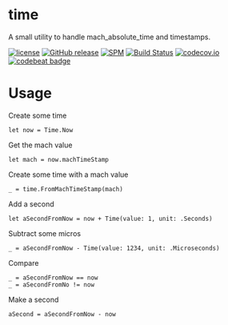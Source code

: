 # time
A small utility to handle mach_absolute_time and timestamps.

[![license](https://img.shields.io/github/license/mashape/apistatus.svg)]()
[![GitHub release](https://img.shields.io/github/release/randymarsh77/time.svg)]()
[![SPM](https://img.shields.io/badge/SPM-compatible-brightgreen.svg)](https://github.com/apple/swift-package-manager)
[![Build Status](https://api.travis-ci.org/randymarsh77/time.svg?branch=master)](https://travis-ci.org/randymarsh77/time)
[![codecov.io](https://codecov.io/gh/randymarsh77/time/branch/master/graphs/badge.svg)](https://codecov.io/gh/randymarsh77/time/branch/master)
[![codebeat badge](https://codebeat.co/badges/bbf19ae9-35d5-4eb5-a47f-561480300607)](https://codebeat.co/projects/github-com-randymarsh77-time)

# Usage

Create some time
```
let now = Time.Now
```

Get the mach value
```
let mach = now.machTimeStamp
```

Create some time with a mach value
```
_ = time.FromMachTimeStamp(mach)
```

Add a second
```
let aSecondFromNow = now + Time(value: 1, unit: .Seconds)
```

Subtract some micros
```
_ = aSecondFromNow - Time(value: 1234, unit: .Microseconds)
```

Compare
```
_ = aSecondFromNow == now
_ = aSecondFromNo != now
```

Make a second
```
aSecond = aSecondFromNow - now
```
